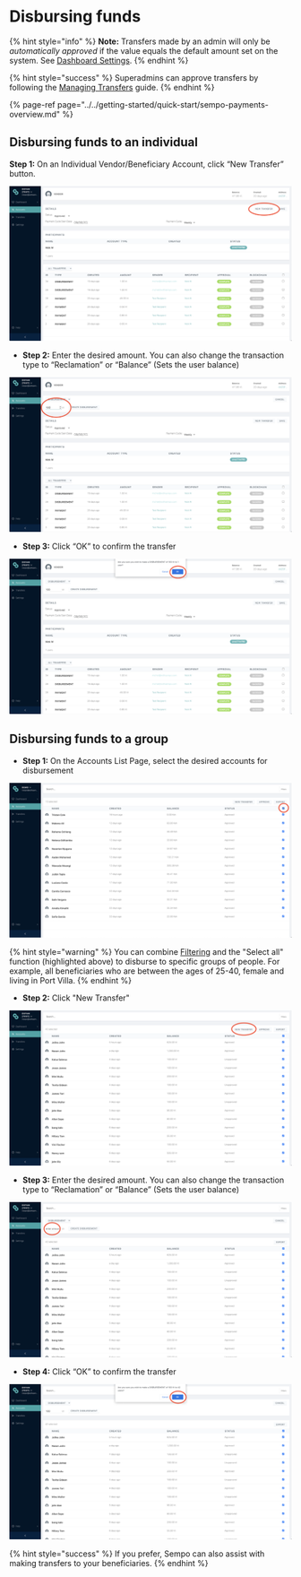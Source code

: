 # Disbursing funds

{% hint style="info" %}
**Note:** Transfers made by an admin will only be _automatically approved_ if the value equals the default amount set on the system. See [Dashboard Settings](../dashboard-overview/dashboard-settings.md). 
{% endhint %}

{% hint style="success" %}
Superadmins can approve transfers by following the [Managing Transfers](../managing-transfers/#approving-transfers) guide.
{% endhint %}

{% page-ref page="../../getting-started/quick-start/sempo-payments-overview.md" %}

## Disbursing funds to an individual

**Step 1:** On an Individual Vendor/Beneficiary Account, click “New Transfer” button.

![Step 1](../../.gitbook/assets/screen-shot-2020-09-08-at-11.58.04-am.png)

* **Step 2:** Enter the desired amount. You can also change the transaction type to “Reclamation” or “Balance” \(Sets the user balance\)

![Step 2](../../.gitbook/assets/screen-shot-2020-09-08-at-11.58.12-am.png)

* **Step 3:** Click “OK” to confirm the transfer

![Step 3](../../.gitbook/assets/screen-shot-2020-09-08-at-11.58.26-am.png)

## Disbursing funds to a group

* **Step 1:** On the Accounts List Page, select the desired accounts for disbursement

![Step 1](../../.gitbook/assets/screen-shot-2020-09-11-at-6.36.01-am.png)

{% hint style="warning" %}
You can combine [Filtering](filtering.md) and the "Select all" function \(highlighted above\) to disburse to specific groups of people. For example, all beneficiaries who are between the ages of 25-40, female and living in Port Villa.
{% endhint %}

* **Step 2:** Click "New Transfer"

![Step 2](../../.gitbook/assets/screen-shot-2020-09-08-at-12.07.33-pm.png)

* **Step 3:** Enter the desired amount. You can also change the transaction type to “Reclamation” or “Balance” \(Sets the user balance\)

![Step 3](../../.gitbook/assets/screen-shot-2020-09-08-at-12.04.02-pm.png)

* **Step 4:** Click “OK” to confirm the transfer

![Step 4](../../.gitbook/assets/screen-shot-2020-09-08-at-12.04.13-pm.png)

{% hint style="success" %}
If you prefer, Sempo can also assist with making transfers to your beneficiaries.
{% endhint %}

